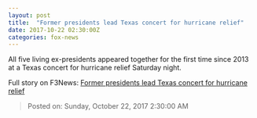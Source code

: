 ```yaml
---
layout: post
title:  "Former presidents lead Texas concert for hurricane relief"
date: 2017-10-22 02:30:00Z
categories: fox-news
---
```


All five living ex-presidents appeared together for the first time since 2013 at a Texas concert for hurricane relief Saturday night.


Full story on F3News: [Former presidents lead Texas concert for hurricane relief](http://www.f3nws.com/n/K4SEy)

> Posted on: Sunday, October 22, 2017 2:30:00 AM
